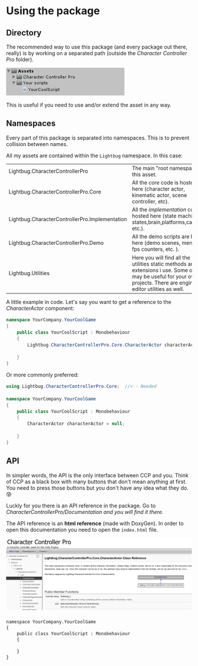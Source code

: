 # Using the package

## Directory

The recommended way to use this package \(and every package out there, really\) is by working on a separated path \(outside the _Character Controller Pro_ folder\). 

![](../.gitbook/assets/imagen%20%2822%29.png)

This is useful if you need to use and/or extend the asset in any way.

## Namespaces

Every part of this package is separated into namespaces. This is to prevent collision between names.

All my assets are contained within the `Lightbug` namespace. In this case:

|  |  |
| :--- | :--- |
| Lightbug.CharacterControllerPro | The main "root namespace" for this asset. |
| Lightbug.CharacterControllerPro.Core | All the _core_ code is hosted here \(character actor, kinematic actor, scene controller, etc\). |
| Lightbug.CharacterControllerPro.Implementation | All the _implementation_ code is hosted here \(state machine, states,brain,platforms,cameras, etc.\). |
| Lightbug.CharacterControllerPro.Demo | All the demo scripts are hosted here \(demo scenes, menus, fps counters, etc. \). |
| Lightbug.Utilities | Here you will find all the utilities static methods and extensions i use. Some of them may be useful for your own projects. There are engine and editor utilities as well. |

A little example in code. Let's say you want to get a reference to the _CharacterActor_ component:

```csharp
namespace YourCompany.YourCoolGame
{
    public class YourCoolScript : Monobehaviour
    {
        Lightbug.CharacterControllerPro.Core.CharacterActor characterActor = null;
        
    }
}
```

Or more commonly preferred:

```csharp
using Lightbug.CharacterControllerPro.Core;  //<-- Needed

namespace YourCompany.YourCoolGame
{
    public class YourCoolScript : Monobehaviour
    {
        CharacterActor characterActor = null;
        
    }
}
```

## API

In simpler words, the API is the only interface between CCP and you. Think of CCP as a black box with many buttons that don't mean anything at first. You need to press those buttons but you don't have any idea what they do. 😰 

Luckly for you there is an API reference in the package. Go to _CharacterControllerPro/Documentation and you will find it there._ 

The API reference is an **html reference** \(made with DoxyGen\). In order to open this documentation you need to open the `index.html` file.

![](../.gitbook/assets/imagen%20%2817%29.png)

#### 

```text
namespace YourCompany.YourCoolGame
{
    public class YourCoolScript : Monobehaviour
    {
        
    }
}
```

### 

